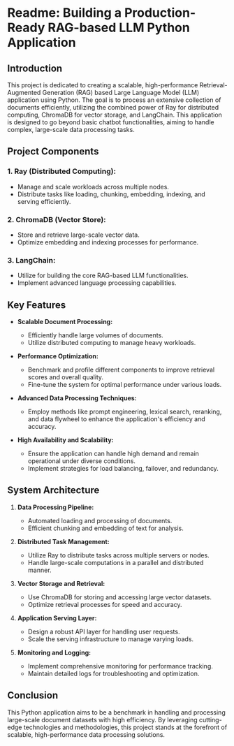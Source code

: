 # Readme: Building a Production-Ready RAG-based LLM Python Application

## Introduction

This project is dedicated to creating a scalable, high-performance Retrieval-Augmented Generation (RAG) based Large Language Model (LLM) application using Python. The goal is to process an extensive collection of documents efficiently, utilizing the combined power of Ray for distributed computing, ChromaDB for vector storage, and LangChain. This application is designed to go beyond basic chatbot functionalities, aiming to handle complex, large-scale data processing tasks.

## Project Components

### 1. **Ray (Distributed Computing):**
   - Manage and scale workloads across multiple nodes.
   - Distribute tasks like loading, chunking, embedding, indexing, and serving efficiently.

### 2. **ChromaDB (Vector Store):**
   - Store and retrieve large-scale vector data.
   - Optimize embedding and indexing processes for performance.

### 3. **LangChain:**
   - Utilize for building the core RAG-based LLM functionalities.
   - Implement advanced language processing capabilities.

## Key Features

- **Scalable Document Processing:**
   - Efficiently handle large volumes of documents.
   - Utilize distributed computing to manage heavy workloads.

- **Performance Optimization:**
   - Benchmark and profile different components to improve retrieval scores and overall quality.
   - Fine-tune the system for optimal performance under various loads.

- **Advanced Data Processing Techniques:**
   - Employ methods like prompt engineering, lexical search, reranking, and data flywheel to enhance the application's efficiency and accuracy.

- **High Availability and Scalability:**
   - Ensure the application can handle high demand and remain operational under diverse conditions.
   - Implement strategies for load balancing, failover, and redundancy.

## System Architecture

1. **Data Processing Pipeline:**
   - Automated loading and processing of documents.
   - Efficient chunking and embedding of text for analysis.

2. **Distributed Task Management:**
   - Utilize Ray to distribute tasks across multiple servers or nodes.
   - Handle large-scale computations in a parallel and distributed manner.

3. **Vector Storage and Retrieval:**
   - Use ChromaDB for storing and accessing large vector datasets.
   - Optimize retrieval processes for speed and accuracy.

4. **Application Serving Layer:**
   - Design a robust API layer for handling user requests.
   - Scale the serving infrastructure to manage varying loads.

5. **Monitoring and Logging:**
   - Implement comprehensive monitoring for performance tracking.
   - Maintain detailed logs for troubleshooting and optimization.

## Conclusion

This Python application aims to be a benchmark in handling and processing large-scale document datasets with high efficiency. By leveraging cutting-edge technologies and methodologies, this project stands at the forefront of scalable, high-performance data processing solutions.
